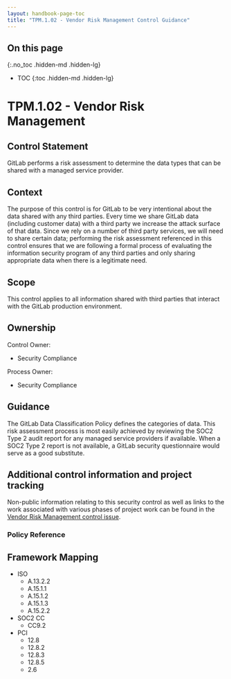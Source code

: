 ```yaml
---
layout: handbook-page-toc
title: "TPM.1.02 - Vendor Risk Management Control Guidance"
---
```


## On this page
{:.no_toc .hidden-md .hidden-lg}

- TOC
{:toc .hidden-md .hidden-lg}

# TPM.1.02 - Vendor Risk Management

## Control Statement

GitLab performs a risk assessment to determine the data types that can be shared with a managed service provider.

## Context

The purpose of this control is for GitLab to be very intentional about the data shared with any third parties. Every time we share GitLab data (including customer data) with a third party we increase the attack surface of that data. Since we rely on a number of third party services, we will need to share certain data; performing the risk assessment referenced in this control ensures that we are following a formal process of evaluating the information security program of any third parties and only sharing appropriate data when there is a legitimate need.

## Scope

This control applies to all information shared with third parties that interact with the GitLab production environment.

## Ownership

Control Owner:

* Security Compliance

Process Owner:

* Security Compliance

## Guidance

The GitLab Data Classification Policy defines the categories of data. This risk assessment process is most easily achieved by reviewing the SOC2 Type 2 audit report for any managed service providers if available. When a SOC2 Type 2 report is not available, a GitLab security questionnaire would serve as a good substitute.

## Additional control information and project tracking

Non-public information relating to this security control as well as links to the work associated with various phases of project work can be found in the [Vendor Risk Management control issue](https://gitlab.com/gitlab-com/gl-security/compliance/compliance/issues/923).

### Policy Reference

## Framework Mapping

* ISO
  * A.13.2.2
  * A.15.1.1
  * A.15.1.2
  * A.15.1.3
  * A.15.2.2
* SOC2 CC
  * CC9.2
* PCI
  * 12.8
  * 12.8.2
  * 12.8.3
  * 12.8.5
  * 2.6
